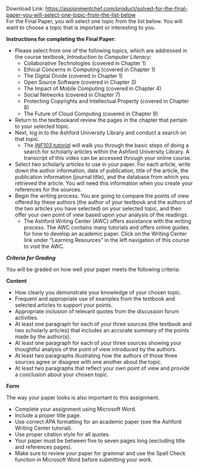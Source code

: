 Download Link: https://assignmentchef.com/product/solved-for-the-final-paper-you-will-select-one-topic-from-the-list-below
<br>
For the Final Paper, you will select one topic from the list below.  You will want to choose a topic that is important or interesting to you.

<strong>Instructions for completing the Final Paper:</strong>

<ul>

 <li>Please select from one of the following topics, which are addressed in the course textbook, <em>Introduction to Computer Literacy</em>:

  <ul>

   <li>Collaborative Technologies (covered in Chapter 1)</li>

   <li>Ethical Concerns in Computing (covered in Chapter 1)</li>

   <li>The Digital Divide (covered in Chapter 1)</li>

   <li>Open Source Software (covered in Chapter 3)</li>

   <li>The Impact of Mobile Computing (covered in Chapter 4)</li>

   <li>Social Networks  (covered in Chapter 7)</li>

   <li>Protecting Copyrights and Intellectual Property (covered in Chapter 8)</li>

   <li>The Future of Cloud Computing (covered in Chapter 9)</li>

  </ul></li>

 <li>Return to the textbookand review the pages in the chapter that pertain to your selected topic.</li>

 <li>Next, log in to the Ashford University Library and conduct a search on that topic.

  <ul>

   <li>The <em><a href="https://bridgepoint.equella.ecollege.com/curriculum/file/7cb0fc66-e7ab-41d8-b112-5bf53efdb2c4/1/INF103%20Tutorial%20Final.zip/INF103%20Tutorial%20Final.htm" rel="nofollow">INF103 tutorial</a></em> will walk you through the basic steps of doing a search for scholarly articles within the Ashford University Library.  A transcript of this video can be accessed through your online course.</li>

  </ul></li>

 <li>Select two scholarly articles to use in your paper. For each article, write down the author information, date of publication, title of the article, the publication information (journal title), and the database from which you retrieved the article. You will need this information when you create your references for the sources.</li>

 <li>Begin the writing process. You are going to compare the points of view offered by these authors (the author of your textbook and the authors of the two articles you have selected) on your selected topic, and then offer your own point of view based upon your analysis of the readings.

  <ul>

   <li>The Ashford Writing Center (AWC) offers assistance with the writing process. The AWC contains many tutorials and offers online guides for how to develop an academic paper. Click on the Writing Center link under “Learning Resources” in the left navigation of this course to visit the AWC.</li>

  </ul></li>

</ul>

<strong><em>Criteria for Grading</em></strong>

You will be graded on how well your paper meets the following criteria:

<strong>Content</strong>

<ul>

 <li>How clearly you demonstrate your knowledge of your chosen topic.</li>

 <li>Frequent and appropriate use of examples from the textbook and selected articles to support your points.</li>

 <li>Appropriate inclusion of relevant quotes from the discussion forum activities.</li>

 <li>At least one paragraph for each of your three sources (the textbook and two scholarly articles) that includes an accurate summary of the points made by the author(s).</li>

 <li>At least one paragraph for each of your three sources showing your thoughtful analysis of the point of view introduced by the authors.</li>

 <li>At least two paragraphs illustrating how the authors of those three sources agree or disagree with one another about the topic.</li>

 <li>At least two paragraphs that reflect your own point of view and provide a conclusion about your chosen topic.</li>

</ul>

<strong>Form</strong>

The way your paper looks is also important to this assignment.

<ul>

 <li>Complete your assignment using Microsoft Word.</li>

 <li>Include a proper title page.</li>

 <li>Use correct APA formatting for an academic paper (see the Ashford Writing Center tutorial).</li>

 <li>Use proper citation style for all quotes.</li>

 <li>Your paper must be between five to seven pages long (excluding title and references pages).</li>

 <li>Make sure to review your paper for grammar and use the Spell Check function in Microsoft Word before submitting your work.</li>

</ul>